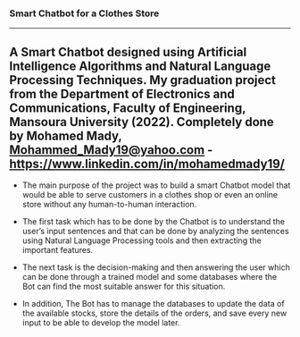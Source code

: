 ### Smart Chatbot for a Clothes Store ###
-------------------------------------------------------------------------------------------------------------------------------------------------------------------------
A Smart Chatbot designed using Artificial Intelligence Algorithms and Natural Language Processing Techniques.
My graduation project from the Department of Electronics and Communications, Faculty of Engineering, Mansoura University (2022).
Completely done by Mohamed Mady, Mohammed_Mady19@yahoo.com - https://www.linkedin.com/in/mohamedmady19/
-------------------------------------------------------------------------------------------------------------------------------------------------------------------------

* The main purpose of the project was to build a smart Chatbot model that would be able to serve customers in a clothes shop or even an online store without any human-to-human interaction.

* The first task which has to be done by the Chatbot is to understand the user’s input sentences and that can be done by analyzing the sentences using Natural Language Processing tools and then extracting the important features.

* The next task is the decision-making and then answering the user which can be done through a trained model and some databases where the Bot can find the most suitable answer for this situation.

* In addition, The Bot has to manage the databases to update the data of the available stocks, store the details of the orders, and save every new input to be able to develop the model later.
